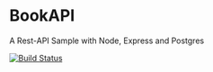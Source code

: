 # BookAPI
A Rest-API Sample with Node, Express and Postgres

[![Build Status](https://travis-ci.org/ng-hobby/BookAPI.svg?branch=master)](https://travis-ci.org/ng-hobby/BookAPI)
